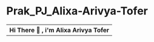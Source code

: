 # Prak_PJ_Alixa-Arivya-Tofer



<table>
  <tr>
    <th>
      Hi There 👋 , i'm
      Alixa Arivya Tofer
    </th>
  </tr>
</table>
